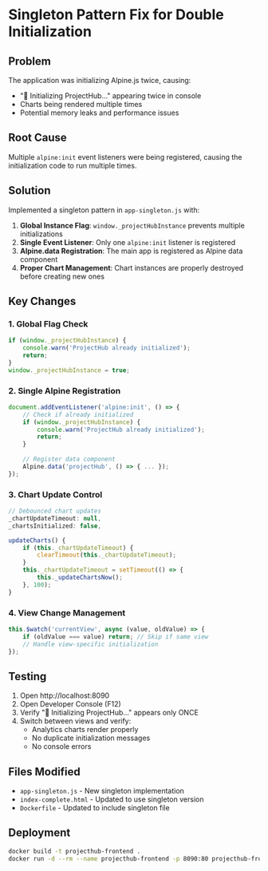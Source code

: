 # Singleton Pattern Fix for Double Initialization

## Problem
The application was initializing Alpine.js twice, causing:
- "🚀 Initializing ProjectHub..." appearing twice in console
- Charts being rendered multiple times
- Potential memory leaks and performance issues

## Root Cause
Multiple `alpine:init` event listeners were being registered, causing the initialization code to run multiple times.

## Solution
Implemented a singleton pattern in `app-singleton.js` with:

1. **Global Instance Flag**: `window._projectHubInstance` prevents multiple initializations
2. **Single Event Listener**: Only one `alpine:init` listener is registered
3. **Alpine.data Registration**: The main app is registered as Alpine data component
4. **Proper Chart Management**: Chart instances are properly destroyed before creating new ones

## Key Changes

### 1. Global Flag Check
```javascript
if (window._projectHubInstance) {
    console.warn('ProjectHub already initialized');
    return;
}
window._projectHubInstance = true;
```

### 2. Single Alpine Registration
```javascript
document.addEventListener('alpine:init', () => {
    // Check if already initialized
    if (window._projectHubInstance) {
        console.warn('ProjectHub already initialized');
        return;
    }
    
    // Register data component
    Alpine.data('projectHub', () => { ... });
});
```

### 3. Chart Update Control
```javascript
// Debounced chart updates
_chartUpdateTimeout: null,
_chartsInitialized: false,

updateCharts() {
    if (this._chartUpdateTimeout) {
        clearTimeout(this._chartUpdateTimeout);
    }
    this._chartUpdateTimeout = setTimeout(() => {
        this._updateChartsNow();
    }, 100);
}
```

### 4. View Change Management
```javascript
this.$watch('currentView', async (value, oldValue) => {
    if (oldValue === value) return; // Skip if same view
    // Handle view-specific initialization
});
```

## Testing
1. Open http://localhost:8090
2. Open Developer Console (F12)
3. Verify "🚀 Initializing ProjectHub..." appears only ONCE
4. Switch between views and verify:
   - Analytics charts render properly
   - No duplicate initialization messages
   - No console errors

## Files Modified
- `app-singleton.js` - New singleton implementation
- `index-complete.html` - Updated to use singleton version
- `Dockerfile` - Updated to include singleton file

## Deployment
```bash
docker build -t projecthub-frontend .
docker run -d --rm --name projecthub-frontend -p 8090:80 projecthub-frontend
```